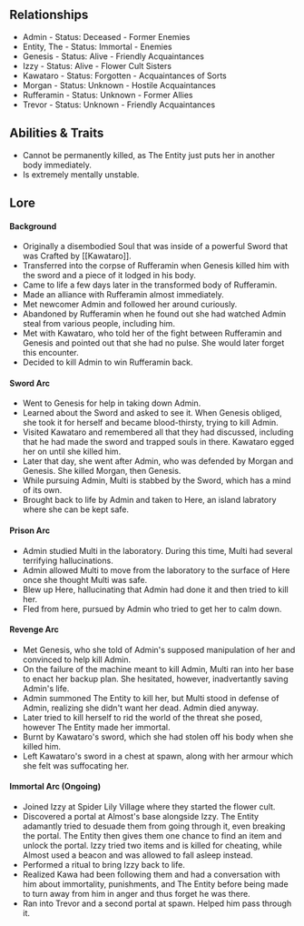 ## Relationships
* Admin - Status: Deceased - Former Enemies
* Entity, The - Status: Immortal - Enemies
* Genesis - Status: Alive - Friendly Acquaintances
* Izzy - Status: Alive - Flower Cult Sisters
* Kawataro - Status: Forgotten - Acquaintances of Sorts
* Morgan - Status: Unknown - Hostile Acquaintances
* Rufferamin - Status: Unknown - Former Allies
* Trevor - Status: Unknown - Friendly Acquaintances

## Abilities & Traits
* Cannot be permanently killed, as The Entity just puts her in another body immediately.
* Is extremely mentally unstable.

## Lore
#### Background
* Originally a disembodied Soul that was inside of a powerful Sword that was Crafted by [[Kawataro]].
* Transferred into the corpse of Rufferamin when Genesis killed him with the sword and a piece of it lodged in his body.
* Came to life a few days later in the transformed body of Rufferamin.
* Made an alliance with Rufferamin almost immediately.
* Met newcomer Admin and followed her around curiously.
* Abandoned by Rufferamin when he found out she had watched Admin steal from various people, including him.
* Met with Kawataro, who told her of the fight between Rufferamin and Genesis and pointed out that she had no pulse. She would later forget this encounter.
* Decided to kill Admin to win Rufferamin back.
#### Sword Arc
* Went to Genesis for help in taking down Admin.
* Learned about the Sword and asked to see it. When Genesis obliged, she took it for herself and became blood-thirsty, trying to kill Admin.
* Visited Kawataro and remembered all that they had discussed, including that he had made the sword and trapped souls in there. Kawataro egged her on until she killed him.
* Later that day, she went after Admin, who was defended by Morgan and Genesis. She killed Morgan, then Genesis.
* While pursuing Admin, Multi is stabbed by the Sword, which has a mind of its own.
* Brought back to life by Admin and taken to Here, an island labratory where she can be kept safe.
#### Prison Arc
* Admin studied Multi in the laboratory. During this time, Multi had several terrifying hallucinations.
* Admin allowed Multi to move from the laboratory to the surface of Here once she thought Multi was safe.
* Blew up Here, hallucinating that Admin had done it and then tried to kill her.
* Fled from here, pursued by Admin who tried to get her to calm down.
#### Revenge Arc
* Met Genesis, who she told of Admin's supposed manipulation of her and convinced to help kill Admin.
* On the failure of the machine meant to kill Admin, Multi ran into her base to enact her backup plan. She hesitated, however, inadvertantly saving Admin's life.
* Admin summoned The Entity to kill her, but Multi stood in defense of Admin, realizing she didn't want her dead. Admin died anyway.
* Later tried to kill herself to rid the world of the threat she posed, however The Entity made her immortal.
* Burnt by Kawataro's sword, which she had stolen off his body when she killed him.
* Left Kawataro's sword in a chest at spawn, along with her armour which she felt was suffocating her.
#### Immortal Arc (Ongoing)
* Joined Izzy at Spider Lily Village where they started the flower cult.
* Discovered a portal at Almost's base alongside Izzy. The Entity adamantly tried to desuade them from going through it, even breaking the portal. The Entity then gives them one chance to find an item and unlock the portal. Izzy tried two items and is killed for cheating, while Almost used a beacon and was allowed to fall asleep instead.
* Performed a ritual to bring Izzy back to life.
* Realized Kawa had been following them and had a conversation with him about immortality, punishments, and The Entity before being made to turn away from him in anger and thus forget he was there.
* Ran into Trevor and a second portal at spawn. Helped him pass through it.
